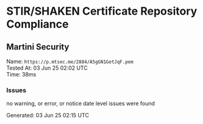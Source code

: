 # STIR/SHAKEN Certificate Repository Compliance

## Martini Security

Name: `https://p.mtsec.me/2884/A5gGN1GetJqF.pem`\
Tested At: 03 Jun 25 02:02 UTC\
Time: 38ms

### Issues

no warning, or error, or notice date level issues were found

Generated: 03 Jun 25 02:15 UTC